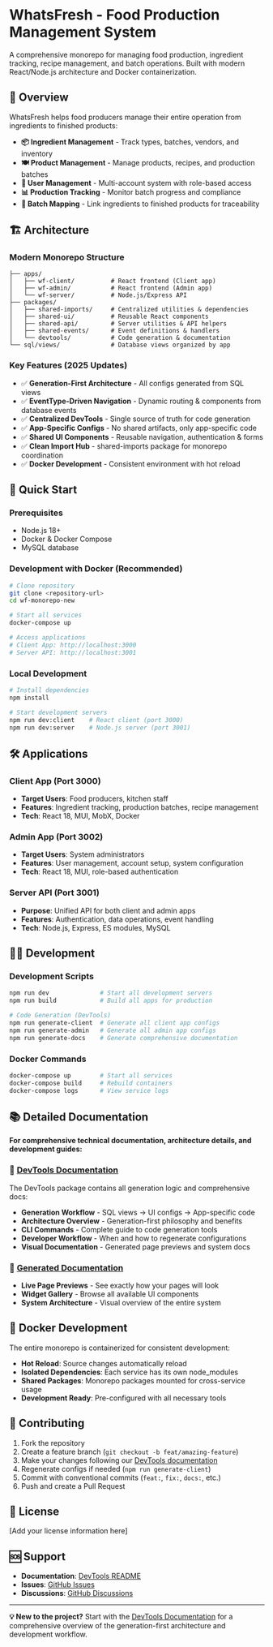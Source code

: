 # WhatsFresh - Food Production Management System

A comprehensive monorepo for managing food production, ingredient tracking, recipe management, and batch operations. Built with modern React/Node.js architecture and Docker containerization.

## 🎯 Overview

WhatsFresh helps food producers manage their entire operation from ingredients to finished products:

- **📦 Ingredient Management** - Track types, batches, vendors, and inventory
- **🍽️ Product Management** - Manage products, recipes, and production batches  
- **👥 User Management** - Multi-account system with role-based access
- **📊 Production Tracking** - Monitor batch progress and compliance
- **🔄 Batch Mapping** - Link ingredients to finished products for traceability

## 🏗️ Architecture

### Modern Monorepo Structure
```
├── apps/
│   ├── wf-client/          # React frontend (Client app)
│   ├── wf-admin/           # React frontend (Admin app)
│   └── wf-server/          # Node.js/Express API
├── packages/
│   ├── shared-imports/     # Centralized utilities & dependencies
│   ├── shared-ui/          # Reusable React components
│   ├── shared-api/         # Server utilities & API helpers
│   ├── shared-events/      # Event definitions & handlers
│   └── devtools/           # Code generation & documentation
└── sql/views/              # Database views organized by app
```

### Key Features (2025 Updates)
- ✅ **Generation-First Architecture** - All configs generated from SQL views
- ✅ **EventType-Driven Navigation** - Dynamic routing & components from database events
- ✅ **Centralized DevTools** - Single source of truth for code generation
- ✅ **App-Specific Configs** - No shared artifacts, only app-specific code
- ✅ **Shared UI Components** - Reusable navigation, authentication & forms
- ✅ **Clean Import Hub** - shared-imports package for monorepo coordination
- ✅ **Docker Development** - Consistent environment with hot reload

## 🚀 Quick Start

### Prerequisites
- Node.js 18+
- Docker & Docker Compose
- MySQL database

### Development with Docker (Recommended)
```bash
# Clone repository
git clone <repository-url>
cd wf-monorepo-new

# Start all services
docker-compose up

# Access applications
# Client App: http://localhost:3000
# Server API: http://localhost:3001
```

### Local Development
```bash
# Install dependencies
npm install

# Start development servers
npm run dev:client    # React client (port 3000)
npm run dev:server    # Node.js server (port 3001)
```

## 🛠️ Applications

### Client App (Port 3000)
- **Target Users**: Food producers, kitchen staff
- **Features**: Ingredient tracking, production batches, recipe management
- **Tech**: React 18, MUI, MobX, Docker

### Admin App (Port 3002)
- **Target Users**: System administrators  
- **Features**: User management, account setup, system configuration
- **Tech**: React 18, MUI, role-based authentication

### Server API (Port 3001)
- **Purpose**: Unified API for both client and admin apps
- **Features**: Authentication, data operations, event handling
- **Tech**: Node.js, Express, ES modules, MySQL

## 🧑‍💻 Development

### Development Scripts
```bash
npm run dev              # Start all development servers
npm run build            # Build all apps for production

# Code Generation (DevTools)
npm run generate-client  # Generate all client app configs
npm run generate-admin   # Generate all admin app configs
npm run generate-docs    # Generate comprehensive documentation
```

### Docker Commands
```bash
docker-compose up        # Start all services
docker-compose build     # Rebuild containers
docker-compose logs      # View service logs
```

## 📚 Detailed Documentation

**For comprehensive technical documentation, architecture details, and development guides:**

### 🔗 **[DevTools Documentation](./packages/devtools/README.md)**

The DevTools package contains all generation logic and comprehensive docs:
- **Generation Workflow** - SQL views → UI configs → App-specific code
- **Architecture Overview** - Generation-first philosophy and benefits
- **CLI Commands** - Complete guide to code generation tools
- **Developer Workflow** - When and how to regenerate configurations
- **Visual Documentation** - Generated page previews and system docs

### 🔗 **[Generated Documentation](./packages/devtools/docs/generated/index.html)**
- **Live Page Previews** - See exactly how your pages will look
- **Widget Gallery** - Browse all available UI components  
- **System Architecture** - Visual overview of the entire system

## 🐳 Docker Development

The entire monorepo is containerized for consistent development:

- **Hot Reload**: Source changes automatically reload
- **Isolated Dependencies**: Each service has its own node_modules
- **Shared Packages**: Monorepo packages mounted for cross-service usage
- **Development Ready**: Pre-configured with all necessary tools

## 🤝 Contributing

1. Fork the repository
2. Create a feature branch (`git checkout -b feat/amazing-feature`)
3. Make your changes following our [DevTools documentation](./packages/devtools/README.md)
4. Regenerate configs if needed (`npm run generate-client`)
5. Commit with conventional commits (`feat:`, `fix:`, `docs:`, etc.)
6. Push and create a Pull Request

## 📄 License

[Add your license information here]

## 🆘 Support

- **Documentation**: [DevTools README](./packages/devtools/README.md)
- **Issues**: [GitHub Issues](../../issues)  
- **Discussions**: [GitHub Discussions](../../discussions)

---

**💡 New to the project?** Start with the [DevTools Documentation](./packages/devtools/README.md) for a comprehensive overview of the generation-first architecture and development workflow.